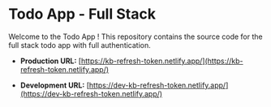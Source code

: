 # Todo App - Full Stack

Welcome to the Todo App ! This repository contains the source code for the full stack todo app with full authentication.

- **Production URL:** [https://kb-refresh-token.netlify.app/](https://kb-refresh-token.netlify.app/)

- **Development URL:** [https://dev-kb-refresh-token.netlify.app/](https://dev-kb-refresh-token.netlify.app/)